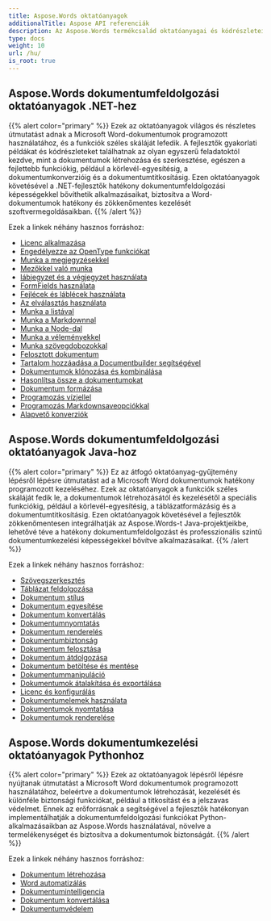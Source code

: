```yaml
---
title: Aspose.Words oktatóanyagok
additionalTitle: Aspose API referenciák
description: Az Aspose.Words termékcsalád oktatóanyagai és kódrészletei. Tartalmazza az Aspose.Words használatának alapvető és haladó oktatóanyagait.
type: docs
weight: 10
url: /hu/
is_root: true
---
```


## Aspose.Words dokumentumfeldolgozási oktatóanyagok .NET-hez
{{% alert color="primary" %}}
Ezek az oktatóanyagok világos és részletes útmutatást adnak a Microsoft Word-dokumentumok programozott használatához, és a funkciók széles skáláját lefedik. A fejlesztők gyakorlati példákat és kódrészleteket találhatnak az olyan egyszerű feladatoktól kezdve, mint a dokumentumok létrehozása és szerkesztése, egészen a fejlettebb funkciókig, például a körlevél-egyesítésig, a dokumentumkonverzióig és a dokumentumtitkosításig. Ezen oktatóanyagok követésével a .NET-fejlesztők hatékony dokumentumfeldolgozási képességekkel bővíthetik alkalmazásaikat, biztosítva a Word-dokumentumok hatékony és zökkenőmentes kezelését szoftvermegoldásaikban. 
{{% /alert %}}

Ezek a linkek néhány hasznos forráshoz:
- [Licenc alkalmazása](./net/apply-license/)   
- [Engedélyezze az OpenType funkciókat](./net/enable-opentype-features/)   
- [Munka a megjegyzésekkel](./net/working-with-comments/)   
- [Mezőkkel való munka](./net/working-with-fields/)   
- [lábjegyzet és a végjegyzet használata](./net/working-with-footnote-and-endnote/)   
- [FormFields használata](./net/working-with-formfields/)   
- [Fejlécek és láblécek használata](./net/working-with-headers-and-footers/)   
- [Az elválasztás használata](./net/working-with-hyphenation/)   
- [Munka a listával](./net/working-with-list/)   
- [Munka a Markdownnal](./net/working-with-markdown/)   
- [Munka a Node-dal](./net/working-with-node/)   
- [Munka a véleményekkel](./net/working-with-revisions/)   
- [Munka szövegdobozokkal](./net/working-with-textboxes/)   
- [Felosztott dokumentum](./net/split-document/)   
- [Tartalom hozzáadása a Documentbuilder segítségével](./net/add-content-using-documentbuilder/)
- [Dokumentumok klónozása és kombinálása](./net/clone-and-combine-documents/) 
- [Hasonlítsa össze a dokumentumokat](./net/compare-documents/) 
- [Dokumentum formázása](./net/document-formatting/)      
- [Programozás vízjellel](./net/programming-with-watermark/)    
- [Programozás Markdownsaveopciókkal](./net/programming-with-markdownsaveoptions/)   
- [Alapvető konverziók](./net/basic-conversions/)   

## Aspose.Words dokumentumfeldolgozási oktatóanyagok Java-hoz
{{% alert color="primary" %}}
Ez az átfogó oktatóanyag-gyűjtemény lépésről lépésre útmutatást ad a Microsoft Word dokumentumok hatékony programozott kezeléséhez. Ezek az oktatóanyagok a funkciók széles skáláját fedik le, a dokumentumok létrehozásától és kezelésétől a speciális funkciókig, például a körlevél-egyesítésig, a táblázatformázásig és a dokumentumtitkosításig. Ezen oktatóanyagok követésével a fejlesztők zökkenőmentesen integrálhatják az Aspose.Words-t Java-projektjeikbe, lehetővé téve a hatékony dokumentumfeldolgozást és professzionális szintű dokumentumkezelési képességekkel bővítve alkalmazásaikat. 
{{% /alert %}}

Ezek a linkek néhány hasznos forráshoz:
- [Szövegszerkesztés](./java/word-processing/)  
- [Táblázat feldolgozása](./java/table-processing/)
- [Dokumentum stílus](./java/document-styling/)
- [Dokumentum egyesítése](./java/document-merging/)
- [Dokumentum konvertálás](./java/document-converting/)
- [Dokumentumnyomtatás](./java/document-printing/)
- [Dokumentum renderelés](./java/document-rendering/)
- [Dokumentumbiztonság](./java/document-security/)
- [Dokumentum felosztása](./java/document-splitting/)
- [Dokumentum átdolgozása](./java/document-revision/)
- [Dokumentum betöltése és mentése](./java/document-loading-and-saving/)
- [Dokumentummanipuláció](./java/document-manipulation/)
- [Dokumentumok átalakítása és exportálása](./java/document-conversion-and-export/)
- [Licenc és konfigurálás](./java/licensing-and-configuration/)
- [Dokumentumelemek használata](./java/using-document-elements/)
- [Dokumentumok nyomtatása](./java/printing-documents/)
- [Dokumentumok renderelése](./java/rendering-documents/)

## Aspose.Words dokumentumkezelési oktatóanyagok Pythonhoz
{{% alert color="primary" %}}
Ezek az oktatóanyagok lépésről lépésre nyújtanak útmutatást a Microsoft Word dokumentumok programozott használatához, beleértve a dokumentumok létrehozását, kezelését és különféle biztonsági funkciókat, például a titkosítást és a jelszavas védelmet. Ennek az erőforrásnak a segítségével a fejlesztők hatékonyan implementálhatják a dokumentumfeldolgozási funkciókat Python-alkalmazásaikban az Aspose.Words használatával, növelve a termelékenységet és biztosítva a dokumentumok biztonságát. 
{{% /alert %}}

Ezek a linkek néhány hasznos forráshoz:
- [Dokumentum létrehozása](./python-net/document-creation/)  
- [Word automatizálás](./python-net/word-automation/)
- [Dokumentumintelligencia](./python-net/document-intelligence/)
- [Dokumentum konvertálása](./python-net/document-conversion/)
- [Dokumentumvédelem](./python-net/document-protection/)